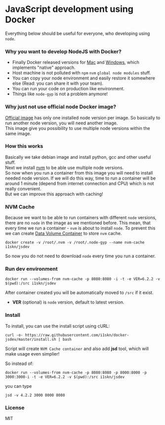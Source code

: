# JavaScript development using Docker
Everything below should be useful for everyone, who developing using `node`.

### Why you want to develop NodeJS with Docker?
* Finally Docker released versions for [Mac](https://docs.docker.com/engine/installation/mac/#/docker-for-mac) and [Windows](https://docs.docker.com/engine/installation/windows/#/docker-for-windows), which implements "native" approach.
* Host machine is not polluted with `npm` `nvm` `global node modules` stuff.
* You can copy your node environment and easily restore it somewhere else (Read: you can share it with your team).
* You can run your code on production like environment.
* Things like `node-gyp` is not a problem anymore!

### Why just not use official node Docker image?
[Official image](https://hub.docker.com/_/node/) has only one installed node version per image. So basically to run another node version, you will need another image.  
This image give you possibility to use multiple node versions within the same image.

### How this works
Basically we take debian image and install python, gcc and other useful stuff.  
Next we install [nvm](https://github.com/creationix/nvm) to be able use multiple node versions.  
So now when you run a container from this image you will need to install needed node version. If we will do this way, time to run a container will be around 1 minute (depend from internet connection and CPU) which is not really convenient.  
But we can improve this approach with caching!

### NVM Cache
Because we want to be able to run containers with different `node` versions, there are no `node` in the image as we mentioned before. This mean, that every time we run a container - `nvm` is about to install `node`. To prevent this we can create [Data Volume Container](https://docs.docker.com/v1.10/engine/userguide/containers/dockervolumes/) to store `nvm` cache.
```
docker create -v /root/.nvm -v /root/.node-gyp --name nvm-cache i1skn/jsdev
```
So now you do not need to download `node` every time you run a container.

### Run dev environment
```
docker run --volumes-from nvm-cache -p 8080:8080 -i -t -e VER=6.2.2 -v $(pwd):/src i1skn/jsdev
```
After container created you will be automatically moved to `/src` if it exist.  
- **VER** (optional) is `node` version, default to latest version.

### Install
To install, you can use the install script using cURL:
```
curl -o- https://raw.githubusercontent.com/i1skn/docker-jsdev/master/install.sh | bash
```
Script will create `NVM Cache container` and also add **jsd** tool, which will make usage even simplier!  

So instead of:
```
docker run --volumes-from nvm-cache -p 8080:8080 -p 8000:8000 -p 3000:3000-i -t -e VER=6.2.2 -v $(pwd):/src i1skn/jsdev
```
you can type
```
jsd -v 4.2.2 3000 8000 8080
```
### License
MIT
